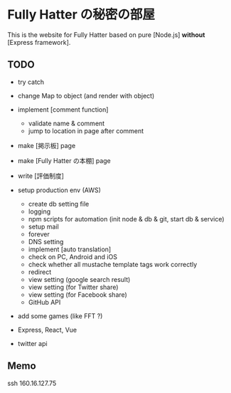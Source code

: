 
# Fully Hatter の秘密の部屋
This is the website for Fully Hatter based on pure [Node.js] **without** [Express framework].

## TODO
- try catch
- change Map to object (and render with object)
- implement [comment function]
    - validate name & comment
    - jump to location in page after comment
- make [掲示板] page
- make [Fully Hatter の本棚] page
- write [評価制度]

- setup production env (AWS)
    - create db setting file
    - logging
    - npm scripts for automation (init node & db & git, start db & service)
    - setup mail
    - forever
    - DNS setting
    - implement [auto translation]
    - check on PC, Android and iOS
    - check whether all mustache template tags work correctly
    - redirect
    - view setting (google search result)
    - view setting (for Twitter share)
    - view setting (for Facebook share)
    - GitHub API
- add some games (like FFT ?)
- Express, React, Vue
- twitter api


## Memo
ssh 160.16.127.75
